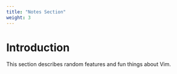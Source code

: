 ```yaml
---
title: "Notes Section"
weight: 3
---
```


# Introduction

This section describes random features and fun things about Vim.
